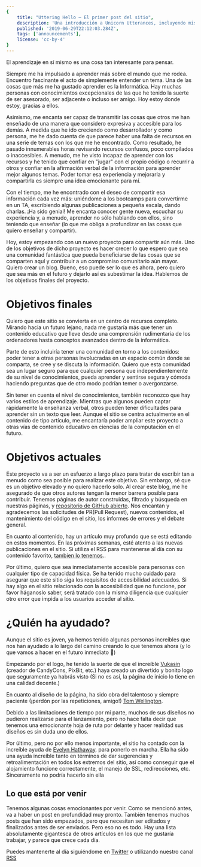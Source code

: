 ```yaml
---
{
    title: "Uttering Hello — El primer post del sitio",
    description: 'Una introducción a Unicorn Utterances, incluyendo misión y una hoja de ruta general.',
    published: '2019-06-29T22:12:03.284Z',
    tags: ['announcements'],
    license: 'cc-by-4'
}
---
```


El aprendizaje en sí mismo es una cosa tan interesante para pensar.

Siempre me ha impulsado a aprender más sobre el mundo que me rodea. Encuentro fascinante el acto de simplemente entender un tema. Una de las cosas que más me ha gustado aprender es la Informática. Hay muchas personas con conocimientos excepcionales de las que he tenido la suerte de ser asesorado, ser adjacente o incluso ser amigo. Hoy estoy donde estoy, gracias a ellos.


Asimismo, me encanta ser capaz de transmitir las cosas que otros me han enseñado de una manera que considero expresiva y accesible para los demás. A medida que he ido creciendo como desarrollador y como persona, me he dado cuenta de que parece haber una falta de recursos en una serie de temas con los que me he encontrado. Como resultado, he pasado innumerables horas revisando recursos confusos, poco compilados o inaccesibles. A menudo, me he visto incapaz de aprender con los recursos y he tenido que confiar en "jugar" con el propio código o recurrir a otros y confiar en la afirmación verbal de la información para aprender mejor algunos temas. Poder tomar esa experiencia y mejorarla y compartirla es siempre una idea emocionante para mí.

Con el tiempo, me he encontrado con el deseo de compartir esa información cada vez más: uniéndome a los bootcamps para convertirme en un TA, escribiendo algunas publicaciones a pequeña escala, dando charlas. ¡Ha sido genial! Me encanta conocer gente nueva, escuchar su experiencia y, a menudo, aprender no sólo hablando con ellos, sino teniendo que enseñar (lo que me obliga a profundizar en las cosas que quiero enseñar y compartir).

Hoy, estoy empezando con un nuevo proyecto para compartir aún más. Uno de los objetivos de dicho proyecto es hacer crecer lo que espero que sea una comunidad fantástica que pueda beneficiarse de las cosas que se comparten aquí y contribuir a un compromiso comunitario aún mayor. Quiero crear un blog. Bueno, eso puede ser lo que es ahora, pero quiero que sea más en el futuro y dejarlo así es subestimar la idea. Hablemos de los objetivos finales del proyecto.

# Objetivos finales
Quiero que este sitio se convierta en un centro de recursos completo. Mirando hacia un futuro lejano, nada me gustaría más que tener un contenido educativo que lleve desde una comprensión rudimentaria de los ordenadores hasta conceptos avanzados dentro de la informática.

Parte de esto incluiría tener una comunidad en torno a los contenidos: poder tener a otras personas involucradas en un espacio común donde se comparta, se cree y se discuta la información. Quiero que esta comunidad sea un lugar seguro para que cualquier persona que independientemente de su nivel de conocimientos, pueda aprender y sentirse segura y cómoda haciendo preguntas que de otro modo podrían temer o avergonzarse.

Sin tener en cuenta el nivel de conocimientos, también reconozco que hay varios estilos de aprendizaje. Mientras que algunos pueden captar rápidamente la enseñanza verbal, otros pueden tener dificultades para aprender sin un texto que leer. Aunque el sitio se centra actualmente en el contenido de tipo artículo, me encantaría poder ampliar este proyecto a otras vías de contenido educativo en ciencias de la computación en el futuro.

# Objetivos actuales
Este proyecto va a ser un esfuerzo a largo plazo para tratar de escribir tan a menudo como sea posible para realizar este objetivo. Sin embargo, sé que es un objetivo elevado y no quiero hacerlo solo. Al crear este blog, me he asegurado de que otros autores tengan la menor barrera posible para contribuir. Tenemos páginas de autor construidas, filtrado y búsqueda en nuestras páginas, y [repositorio de GitHub abierto](https://github.com/crutchcorn/unicorn-utterances). Nos encantan y agradecemos las solicitudes de PR(Pull Request), nuevos contenidos, el mantenimiento del código en el sitio, los informes de errores y el debate general.

En cuanto al contenido, hay un artículo muy profundo que se está editando en estos momentos. En las próximas semanas, esté atento a las nuevas publicaciones en el sitio. Si utiliza el RSS para mantenerse al día con su contenido favorito, [tambien lo tenemos](https://unicorn-utterances.com/rss.xml)..

Por último, quiero que sea inmediatamente accesible para personas con cualquier tipo de capacidad física. Se ha tenido mucho cuidado para asegurar que este sitio siga los requisitos de accesibilidad adecuados. Si hay algo en el sitio relacionado con la accesibilidad que no funcione, por favor háganoslo saber, será tratado con la misma diligencia que cualquier otro error que impida a los usuarios acceder al sitio.

# ¿Quién ha ayudado?
Aunque el sitio es joven, ya hemos tenido algunas personas increíbles que nos han ayudado a lo largo del camino creando lo que tenemos ahora (y lo que vamos a hacer en el futuro inmediato 🤫)

Empezando por el logo, he tenido la suerte de que el increíble [Vukasin](https://twitter.com/vukash_in) (creador de CandyCons, PixBit, etc.) haya creado un divertido y bonito logo que seguramente ya habrás visto (Si no es así, la página de inicio lo tiene en una calidad decente.)

En cuanto al diseño de la página, ha sido obra del talentoso y siempre paciente (¡perdón por las repeticiones, amigo!) [Tom Wellington](https://twitter.com/tommy_emo_).

Debido a las limitaciones de tiempo por mi parte, muchos de sus diseños no pudieron realizarse para el lanzamiento, pero no hace falta decir que tenemos una emocionante hoja de ruta por delante y hacer realidad sus diseños es sin duda uno de ellos.

Por último, pero no por ello menos importante, el sitio ha contado con la increíble ayuda de [Evelyn Hathaway](https://twitter.com/evelynhathaway_). para ponerlo en marcha. Ella ha sido una ayuda increíble tanto en términos de dar sugerencias y retroalimentación en todos los extremos del sitio, así como conseguir que el alojamiento funcione correctamente, el manejo de SSL, redirecciones, etc. Sinceramente no podría hacerlo sin ella

## Lo que está por venir
Tenemos algunas cosas emocionantes por venir. Como se mencionó antes, va a haber un post en profundidad muy pronto. También tenemos muchos posts que han sido empezados, pero que necesitan ser editados y finalizados antes de ser enviados. Pero eso no es todo. Hay una lista absolutamente gigantesca de otros artículos en los que me gustaría trabajar, y parece que crece cada día.

Puedes mantenerte al día siguiéndome en [Twitter](https://twitter.com/crutchcorn) o utilizando nuestro canal [RSS](https://unicorn-utterances.com/rss.xml)